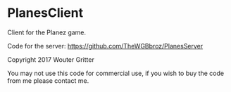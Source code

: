 # PlanesClient
Client for the Planez game.

Code for the server: https://github.com/TheWGBbroz/PlanesServer

Copyright 2017 Wouter Gritter

You may not use this code for commercial use, if you wish to buy the code from me please contact me.
